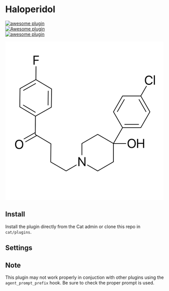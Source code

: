 # Haloperidol

[![awesome plugin](https://custom-icon-badges.demolab.com/static/v1?label=&message=awesome+plugin&color=383938&style=for-the-badge&logo=cheshire_cat_ai)](https://)  
[![Awesome plugin](https://custom-icon-badges.demolab.com/static/v1?label=&message=Awesome+plugin&color=000000&style=for-the-badge&logo=cheshire_cat_ai)](https://)  
[![awesome plugin](https://custom-icon-badges.demolab.com/static/v1?label=&message=awesome+plugin&color=F4F4F5&style=for-the-badge&logo=cheshire_cat_black)](https://)


<img src="haloperidol.png" width="500px" />

## Install

Install the plugin directly from the Cat admin or clone this repo in `cat/plugins`.

## Settings



## Note

This plugin may not work properly in conjuction with other plugins using the `agent_prompt_prefix` hook.
Be sure to check the proper prompt is used.


